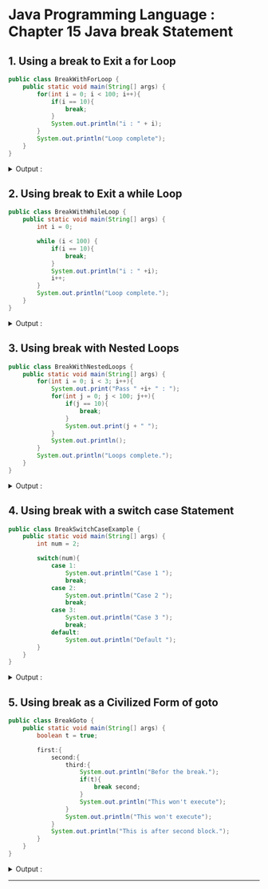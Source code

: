 # Java Programming Language : Chapter 15 Java break Statement

## 1. Using a break to Exit a for Loop

```java
public class BreakWithForLoop {
    public static void main(String[] args) {
        for(int i = 0; i < 100; i++){
            if(i == 10){
                break;
            }
            System.out.println("i : " + i);
        }
        System.out.println("Loop complete");
    }
}
```

<details>
<summary>Output : </summary>

```shell
i : 0
i : 1
i : 2
i : 3
i : 4
i : 5
i : 6
i : 7
i : 8
i : 9
Loop complete
```
</details>

## 2. Using break to Exit a while Loop

```java
public class BreakWithWhileLoop {
    public static void main(String[] args) {
        int i = 0;

        while (i < 100) {
            if(i == 10){
                break;
            }
            System.out.println("i : " +i);
            i++;
        }
        System.out.println("Loop complete.");
    }
}
```

<details>
<summary>Output : </summary>

```shell
i : 0
i : 1
i : 2
i : 3
i : 4
i : 5
i : 6
i : 7
i : 8
i : 9
Loop complete.
```
</details>

## 3. Using break with Nested Loops

```java
public class BreakWithNestedLoops {
    public static void main(String[] args) {
        for(int i = 0; i < 3; i++){
            System.out.print("Pass " +i+ " : ");
            for(int j = 0; j < 100; j++){
                if(j == 10){
                    break;
                }
                System.out.print(j + " ");
            }
            System.out.println();
        }
        System.out.println("Loops complete.");
    }
}
```

<details>
<summary>Output : </summary>

```shell
Pass 0 : 0 1 2 3 4 5 6 7 8 9 
Pass 1 : 0 1 2 3 4 5 6 7 8 9
Pass 2 : 0 1 2 3 4 5 6 7 8 9
Loops complete.
```
</details>

## 4. Using break with a switch case Statement

```java
public class BreakSwitchCaseExample {
    public static void main(String[] args) {
        int num = 2;

        switch(num){
            case 1:
                System.out.println("Case 1 ");
                break;
            case 2:
                System.out.println("Case 2 ");
                break;
            case 3:
                System.out.println("Case 3 ");
                break;
            default:
                System.out.println("Default ");
        }
    }
}
```

<details>
<summary>Output : </summary>

```shell
Case 2 
```
</details>


## 5. Using break as a Civilized Form of goto

```java
public class BreakGoto {
    public static void main(String[] args) {
        boolean t = true;

        first:{
            second:{
                third:{
                    System.out.println("Befor the break.");
                    if(t){
                        break second;
                    }
                    System.out.println("This won't execute");
                }
                System.out.println("This won't execute");
            }
            System.out.println("This is after second block.");
        }
    }
}
```

<details>
<summary>Output : </summary>

```shell
Befor the break.
This is after second block.
```
</details>

---